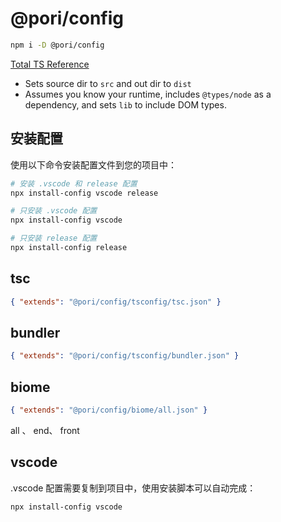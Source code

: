 # @pori/config

```bash
npm i -D @pori/config
```

[Total TS Reference](https://www.totaltypescript.com/tsconfig-cheat-sheet)

- Sets source dir to `src` and out dir to `dist`
- Assumes you know your runtime, includes `@types/node` as a dependency, and sets `lib` to include DOM types.

## 安装配置

使用以下命令安装配置文件到您的项目中：

```bash
# 安装 .vscode 和 release 配置
npx install-config vscode release

# 只安装 .vscode 配置
npx install-config vscode

# 只安装 release 配置
npx install-config release
```

## tsc

```json
{ "extends": "@pori/config/tsconfig/tsc.json" }
```

## bundler

```json
{ "extends": "@pori/config/tsconfig/bundler.json" }
```

## biome

```json
{ "extends": "@pori/config/biome/all.json" }
```

all 、 end、 front

## vscode

.vscode 配置需要复制到项目中，使用安装脚本可以自动完成：

```bash
npx install-config vscode
```